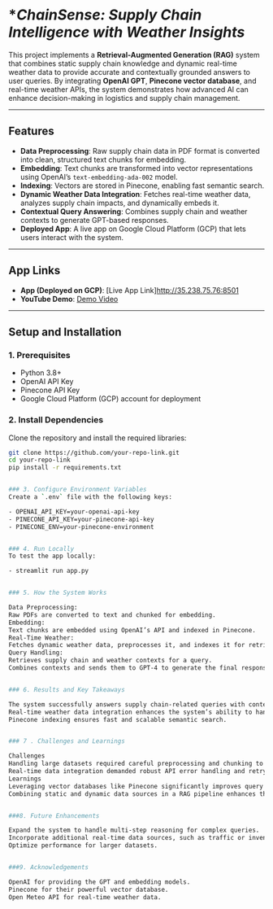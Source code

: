 # **ChainSense: Supply Chain Intelligence with Weather Insights*

This project implements a **Retrieval-Augmented Generation (RAG)** system that combines static supply chain knowledge and dynamic real-time weather data to provide accurate and contextually grounded answers to user queries. By integrating **OpenAI GPT**, **Pinecone vector database**, and real-time weather APIs, the system demonstrates how advanced AI can enhance decision-making in logistics and supply chain management.

---

## **Features**

- **Data Preprocessing**: Raw supply chain data in PDF format is converted into clean, structured text chunks for embedding.
- **Embedding**: Text chunks are transformed into vector representations using OpenAI’s `text-embedding-ada-002` model.
- **Indexing**: Vectors are stored in Pinecone, enabling fast semantic search.
- **Dynamic Weather Data Integration**: Fetches real-time weather data, analyzes supply chain impacts, and dynamically embeds it.
- **Contextual Query Answering**: Combines supply chain and weather contexts to generate GPT-based responses.
- **Deployed App**: A live app on Google Cloud Platform (GCP) that lets users interact with the system.

---

## **App Links**

- **App (Deployed on GCP)**: [Live App Link]<http://35.238.75.76:8501>
- **YouTube Demo**: [Demo Video](https://your-youtube-video-link)

---

## **Setup and Installation**

### **1. Prerequisites**

- Python 3.8+
- OpenAI API Key
- Pinecone API Key
- Google Cloud Platform (GCP) account for deployment

### **2. Install Dependencies**

Clone the repository and install the required libraries:

```bash
git clone https://github.com/your-repo-link.git
cd your-repo-link
pip install -r requirements.txt


### 3. Configure Environment Variables
Create a `.env` file with the following keys:

- OPENAI_API_KEY=your-openai-api-key 
- PINECONE_API_KEY=your-pinecone-api-key 
- PINECONE_ENV=your-pinecone-environment


### 4. Run Locally
To test the app locally:

- streamlit run app.py


### 5. How the System Works

Data Preprocessing:
Raw PDFs are converted to text and chunked for embedding.
Embedding:
Text chunks are embedded using OpenAI’s API and indexed in Pinecone.
Real-Time Weather:
Fetches dynamic weather data, preprocesses it, and indexes it for retrieval.
Query Handling:
Retrieves supply chain and weather contexts for a query.
Combines contexts and sends them to GPT-4 to generate the final response.


### 6. Results and Key Takeaways

The system successfully answers supply chain-related queries with contextual accuracy.
Real-time weather data integration enhances the system’s ability to handle dynamic scenarios.
Pinecone indexing ensures fast and scalable semantic search.


### 7 . Challenges and Learnings

Challenges
Handling large datasets required careful preprocessing and chunking to ensure compatibility with OpenAI models.
Real-time data integration demanded robust API error handling and retry mechanisms.
Learnings
Leveraging vector databases like Pinecone significantly improves query efficiency.
Combining static and dynamic data sources in a RAG pipeline enhances the system’s practical value.


###8. Future Enhancements

Expand the system to handle multi-step reasoning for complex queries.
Incorporate additional real-time data sources, such as traffic or inventory levels.
Optimize performance for larger datasets.


###9. Acknowledgements

OpenAI for providing the GPT and embedding models.
Pinecone for their powerful vector database.
Open Meteo API for real-time weather data.
